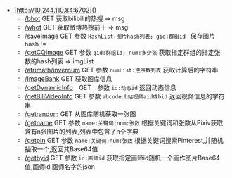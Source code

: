 - [http://10.244.110.84:6702]()
    - [/bhot]() GET 获取bilibili的热搜 => msg
    - [/whot]() GET 获取微博热搜前十 => msg
    - [/saveImage]() GET 参数 ``HashList:图片hash列表; gid:群组id `` 保存图片hash !=
    - [/getCQImage]() GET 参数 ``gid:群组id; num:多少张`` 获取指定群组的指定张数的hash列表 => imgList
    - [/atrimath/invernum]() GET 参数 ``numList:逆序数列表`` 获取计算后的字符串
    - [/ImageBank]() GET 获取图库信息
    - [/getDynamicInfo]()　GET　参数 ``id:动态id`` 返回动态信息
    - [/getBiliVideoInfo]() GET 参数 ``abcode:b站视频aid或bid`` 返回视频信息的字符串
    - [/getrandom]() GET 从图库随机获取一张图
    - [/getname]() GET 参数 ``name:关键词;num:张数`` 根据关键词和张数从Pixiv获取含有n张图片的列表,列表中包含了n个字典
    - [/getpin]() GET 参数 ``name:关键词;num:张数`` 根据关键词搜索Pinterest,并随机抽取一个,返回其Base64值
    - [/getbyid]() GET 参数 ``id:画师id`` 获取指定画师id随机一个画作图片Base64 值,画师id,画师名字的json